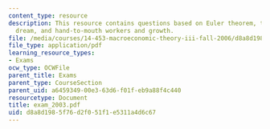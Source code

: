 ```yaml
---
content_type: resource
description: This resource contains questions based on Euler theorem, the American
  dream, and hand-to-mouth workers and growth.
file: /media/courses/14-453-macroeconomic-theory-iii-fall-2006/d8a8d1985f76d2f051f1e5311a4d6c67_exam_2003.pdf
file_type: application/pdf
learning_resource_types:
- Exams
ocw_type: OCWFile
parent_title: Exams
parent_type: CourseSection
parent_uid: a6459349-00e3-63d6-f01f-eb9a88f4c440
resourcetype: Document
title: exam_2003.pdf
uid: d8a8d198-5f76-d2f0-51f1-e5311a4d6c67
---
```

